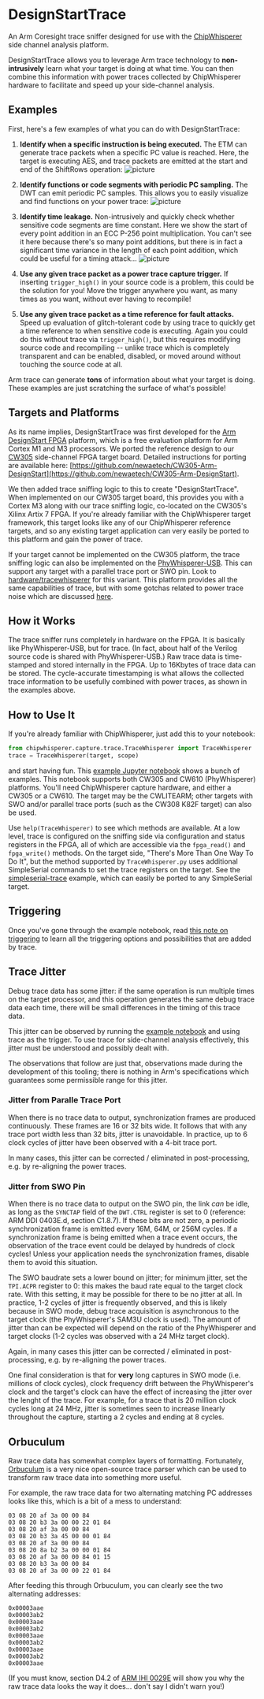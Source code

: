 # DesignStartTrace

An Arm Coresight trace sniffer designed for use with the
[ChipWhisperer](https://github.com/newaetech/chipwhisperer) side channel
analysis platform.

DesignStartTrace allows you to leverage Arm trace technology to
**non-intrusively** learn what your target is doing at what time. You can
then combine this information with power traces collected by ChipWhisperer
hardware to facilitate and speed up your side-channel analysis.

## Examples
First, here's a few examples of what you can do with DesignStartTrace:

1. **Identify when a specific instruction is being executed.**
The ETM can generate trace packets when a specific PC value is reached. Here,
the target is executing AES, and trace packets are emitted at the start and
end of the ShiftRows operation:
![picture](images/aes_shiftrows.png)


2. **Identify functions or code segments with periodic PC sampling.**
The DWT can emit periodic PC samples. This allows you to easily visualize
and find functions on your power trace:
![picture](images/aes_annotate.png)


3. **Identify time leakage.** Non-intrusively and quickly check whether
sensitive code segments are time constant. Here we show the start of every
point addition in an ECC P-256 point multiplication. You can't see it here
because there's so many point additions, but there is in fact a significant
time variance in the length of each point addition, which could be useful
for a timing attack...
![picture](images/ecc_padd.png)


4. **Use any given trace packet as a power trace capture trigger.**
If inserting `trigger_high()` in your source code is a problem, this could
be the solution for you! Move the trigger anywhere you want, as many times
as you want, without ever having to recompile!


5. **Use any given trace packet as a time reference for fault attacks.**
Speed up evaluation of glitch-tolerant code by using trace to quickly get a
time reference to when sensitive code is executing. Again you could do this
without trace via `trigger_high()`, but this requires modifying source code
and recompiling -- unlike trace which is completely transparent and can be
enabled, disabled, or moved around without touching the source code at all.

Arm trace can generate **tons** of information about what your target is
doing. These examples are just scratching the surface of what's possible!


## Targets and Platforms
As its name implies, DesignStartTrace was first developed for the [Arm
DesignStart FPGA](https://developer.arm.com/ip-products/designstart/fpga)
platform, which is a free evaluation platform for Arm Cortex M1 and M3
processors. We ported the reference design to our
[CW305](https://rtfm.newae.com/Targets/CW305%20Artix%20FPGA/) side-channel
FPGA target board. Detailed instructions for porting are available here:
[https://github.com/newaetech/CW305-Arm-DesignStart](https://github.com/newaetech/CW305-Arm-DesignStart).

We then added trace sniffing logic to this to create "DesignStartTrace".
When implemented on our CW305 target board, this provides you with a Cortex
M3 along with our trace sniffing logic, co-located on the CW305's Xilinx
Artix 7 FPGA.  If you're already familiar with the ChipWhisperer target
framework, this target looks like any of our ChipWhisperer reference
targets, and so any existing target application can very easily be ported to
this platform and gain the power of trace.

If your target cannot be implemented on the CW305 platform, the trace
sniffing logic can also be implemented on the
[PhyWhisperer-USB](https://rtfm.newae.com/Tools/PhyWhisperer/). This can
support any target with a parallel trace port or SWO pin. Look to
[hardware/tracewhisperer](hardware/tracewhisperer) for this variant. This
platform provides all the same capabilities of trace, but with some gotchas
related to power trace noise which are discussed
[here](hardware/tracewhisperer/trace_noise.md).


## How it Works
The trace sniffer runs completely in hardware on the FPGA. It is basically
like PhyWhisperer-USB, but for trace. (In fact, about half of the Verilog
source code is shared with PhyWhisperer-USB.) Raw trace data is time-stamped
and stored internally in the FPGA. Up to 16Kbytes of trace data can be
stored. The cycle-accurate timestamping is what allows the collected trace
information to be usefully combined with power traces, as shown in the
examples above.


## How to Use It
If you're already familiar with ChipWhisperer, just add this to your
notebook:
```python
from chipwhisperer.capture.trace.TraceWhisperer import TraceWhisperer
trace = TraceWhisperer(target, scope)
```

and start having fun. This [example Jupyter
notebook](jupyter/TraceWhisperer.ipynb) shows a bunch of examples. This
notebook supports both CW305 and CW610 (PhyWhisperer) platforms. You'll need
ChipWhisperer capture hardware, and either a CW305 or a CW610. The target
may be the CWLITEARM; other targets with SWO and/or parallel trace ports
(such as the CW308 K82F target) can also be used.

Use `help(TraceWhisperer)` to see which methods are available.  At a low
level, trace is configured on the sniffing side via configuration and status
registers in the FPGA, all of which are accessible via the `fpga_read()` and
`fpga_write()` methods. On the target side, "There's More Than One Way To Do
It", but the method supported by `TraceWhisperer.py` uses additional
SimpleSerial commands to set the trace registers on the target.  See the
[simpleserial-trace](https://github.com/newaetech/chipwhisperer/blob/develop/hardware/victims/firmware/simpleserial-trace/simpleserial-trace.c)
example, which can easily be ported to any SimpleSerial target.


## Triggering
Once you've gone through the example notebook, read [this note on
triggering](triggering.md) to learn all the triggering options and
possibilities that are added by trace.


## Trace Jitter
Debug trace data has some jitter: if the same operation is run multiple
times on the target processor, and this operation generates the same debug
trace data each time, there will be small differences in the timing of this
trace data.

This jitter can be observed by running the [example
notebook](jupyter/TraceWhisperer.ipynb) and using trace as the trigger. To
use trace for side-channel analysis effectively, this jitter must be
understood and possibly dealt with.

The observations that follow are just that, observations made during the
development of this tooling; there is nothing in Arm's specifications which
guarantees some permissible range for this jitter.

### Jitter from Paralle Trace Port
When there is no trace data to output, synchronization frames are produced
continuously. These frames are 16 or 32 bits wide. It follows that with any
trace port width less than 32 bits, jitter is unavoidable. In practice, up
to 6 clock cycles of jitter have been observed with a 4-bit trace port.

In many cases, this jitter can be corrected / eliminated in post-processing,
e.g.  by re-aligning the power traces.

### Jitter from SWO Pin
When there is no trace data to output on the SWO pin, the link *can* be
idle, as long as the `SYNCTAP` field of the `DWT.CTRL` register is set to 0
(reference: ARM DDI 0403E.d, section C1.8.7). If these bits are not zero, a
periodic synchronization frame is emitted every 16M, 64M, or 256M cycles. If
a synchronization frame is being emitted when a trace event occurs, the
observation of the trace event could be delayed by hundreds of clock cycles!
Unless your application needs the synchronization frames, disable them to
avoid this situation.

The SWO baudrate sets a lower bound on jitter; for minimum jitter, set the
`TPI.ACPR` register to 0: this makes the baud rate equal to the target clock
rate. With this setting, it may be possible for there to be no jitter at
all. In practice, 1-2 cycles of jitter is frequently observed, and this is
likely because in SWO mode, debug trace acquisition is asynchronous to the
target clock (the PhyWhisperer's SAM3U clock is used). The amount of jitter
than can be expected will depend on the ratio of the PhyWhisperer and target
clocks (1-2 cycles was observed with a 24 MHz target clock).

Again, in many cases this jitter can be corrected / eliminated in
post-processing, e.g.  by re-aligning the power traces.

One final consideration is that for **very** long captures in SWO mode (i.e.
millions of clock cycles), clock frequency drift between the PhyWhisperer's
clock and the target's clock can have the effect of increasing the jitter
over the lenght of the trace. For example, for a trace that is 20 million
clock cycles long at 24 MHz, jitter is sometimes seen to increase linearly
throughout the capture, starting a 2 cycles and ending at 8 cycles.

## Orbuculum
Raw trace data has somewhat complex layers of formatting. Fortunately,
[Orbuculum](https://github.com/orbcode/orbuculum) is a very nice open-source
trace parser which can be used to transform raw trace data into something
more useful.

For example, the raw trace data for two alternating matching PC addresses
looks like this, which is a bit of a mess to understand:
```
03 08 20 af 3a 00 00 84 
03 08 20 b3 3a 00 00 22 01 84 
03 08 20 af 3a 00 00 84 
03 08 20 b3 3a 45 00 00 01 84 
03 08 20 af 3a 00 00 84 
03 08 20 8a b2 3a 00 00 01 84 
03 08 20 af 3a 00 00 84 01 15 
03 08 20 b3 3a 00 00 84 
03 08 20 af 3a 00 00 22 01 84 
```

After feeding this through Orbuculum, you can clearly see the two
alternating addresses:
```
0x00003aae
0x00003ab2
0x00003aae
0x00003ab2
0x00003aae
0x00003ab2
0x00003aae
0x00003ab2
0x00003aae
```

(If you must know, section D4.2 of [ARM IHI
0029E](https://developer.arm.com/documentation/ihi0029/e/) will show you why
the raw trace data looks the way it does... don't say I didn't warn you!)


